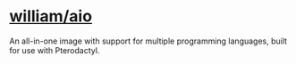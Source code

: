 # [william/aio](https://hub.docker.com/r/william/aio)
An all-in-one image with support for multiple programming languages, built for use with Pterodactyl.
